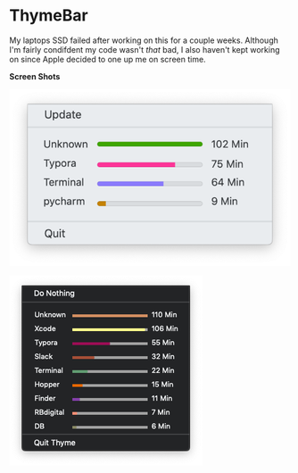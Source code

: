 # ThymeBar

My laptops SSD failed after working on this for a couple weeks. Although I'm fairly condifdent my code wasn't *that* bad, I also haven't kept working on since Apple decided to one up me on screen time.

**Screen Shots**

![Screen Shot](./screenshots/one.png)

![Screen Shot](./screenshots/two.png)